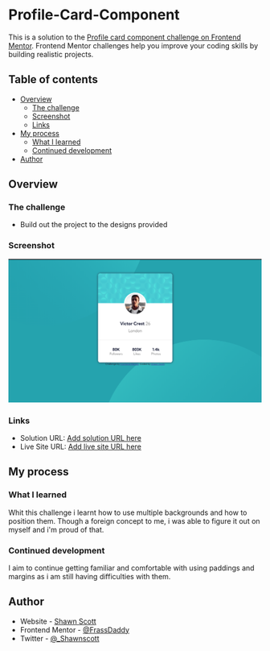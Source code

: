# Profile-Card-Component
This is a solution to the [Profile card component challenge on Frontend Mentor](https://www.frontendmentor.io/challenges/profile-card-component-cfArpWshJ). Frontend Mentor challenges help you improve your coding skills by building realistic projects. 


## Table of contents

- [Overview](#overview)
  - [The challenge](#the-challenge)
  - [Screenshot](#screenshot)
  - [Links](#links)
- [My process](#my-process)
  - [What I learned](#what-i-learned)
  - [Continued development](#continued-development)
- [Author](#author)




## Overview

### The challenge

- Build out the project to the designs provided

### Screenshot

![](./ScreenShot-ProfileCard.png)


### Links

- Solution URL: [Add solution URL here](https://your-solution-url.com)
- Live Site URL: [Add live site URL here](https://your-live-site-url.com)

## My process

### What I learned

Whit this challenge i learnt how to use multiple backgrounds and how to position them. Though a foreign concept to me, i was able to figure it out on myself and i'm proud of that.


### Continued development

I aim to continue getting familiar and comfortable with using paddings and margins as i am still having difficulties with them.

## Author

- Website - [Shawn Scott](https://www.your-site.com)
- Frontend Mentor - [@FrassDaddy](https://www.frontendmentor.io/profile/FrassDaddy)
- Twitter - [@_Shawnscott](https://twitter.com/_Shawnscott)


